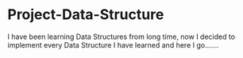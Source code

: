 # Project-Data-Structure

I have been learning Data Structures from long time, now I decided to implement every Data Structure I have learned and here I go.......
